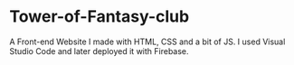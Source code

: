 # Tower-of-Fantasy-club
A Front-end Website I made with HTML, CSS and a bit of JS. 
I used Visual Studio Code and later deployed it with Firebase.
